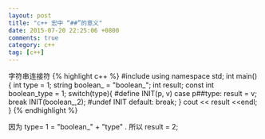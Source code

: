 ```yaml
---
layout: post
title: "c++ 宏中 “##”的意义"
date: 2015-07-20 22:25:06 +0800
comments: true
category: c++
tag: [c++]
---
```


字符串连接符
{%  highlight c++ %}
#include <iostream>
using namespace std;
int main(){
	int type = 1;
string boolean_ = "boolean_";
int result;
const int boolean_type = 1;
switch(type){
#define INIT(p, v) case p##type: result = v; break
	INIT(boolean_,2);
	#undef INIT
default: break;
}
cout << result <<endl;
}
{% endhighlight %}

因为 type= 1 = "boolean_" + "type" . 所以 result = 2;